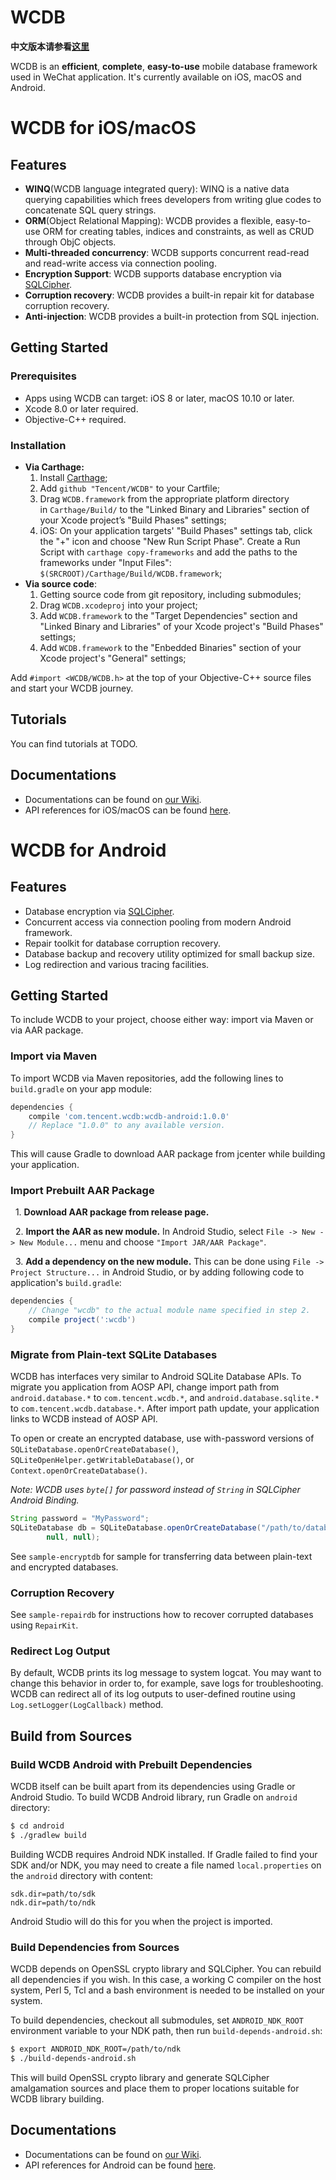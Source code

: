 # WCDB

**中文版本请参看[这里][wcdb-wiki]**

WCDB is an **efficient**, **complete**, **easy-to-use** mobile database framework used in WeChat application. It's currently available on iOS, macOS and Android.

# WCDB for iOS/macOS

## Features

* **WINQ**(WCDB language integrated query): WINQ is a native data querying capabilities which frees developers from writing glue codes to concatenate SQL query strings.
* **ORM**(Object Relational Mapping): WCDB provides a flexible, easy-to-use ORM for creating tables, indices and constraints, as well as CRUD through ObjC objects.
* **Multi-threaded concurrency**: WCDB supports concurrent read-read and read-write access via connection pooling.
* **Encryption Support**: WCDB supports database encryption via [SQLCipher][sqlcipher].
* **Corruption recovery**: WCDB provides a built-in repair kit for database corruption recovery.
* **Anti-injection**: WCDB provides a built-in protection from SQL injection.

## Getting Started

### Prerequisites

* Apps using WCDB can target: iOS 8 or later, macOS 10.10 or later.
* Xcode 8.0 or later required.
* Objective-C++ required.

### Installation

* **Via Carthage:** 
  1. Install [Carthage][install-carthage];
  2. Add `github "Tencent/WCDB"` to your Cartfile;
  3. Drag `WCDB.framework` from the appropriate platform directory in `Carthage/Build/` to the "Linked Binary and Libraries" section of your Xcode project’s "Build Phases" settings;
  4. iOS: On your application targets' "Build Phases" settings tab, click the "+" icon and choose "New Run Script Phase". Create a Run Script with  `carthage copy-frameworks` and add the paths to the frameworks under "Input Files": `$(SRCROOT)/Carthage/Build/WCDB.framework`;
* **Via source code**: 
  1. Getting source code from git repository, including submodules;
  2. Drag `WCDB.xcodeproj` into your project;
  3. Add `WCDB.framework` to the "Target Dependencies" section and "Linked Binary and Libraries" of your Xcode project's "Build Phases" settings;
  4. Add `WCDB.framework` to the "Enbedded Binaries" section of your Xcode project's "General" settings;

Add `#import <WCDB/WCDB.h>` at the top of your Objective-C++ source files and start your WCDB journey.

## Tutorials

You can find tutorials at TODO.

## Documentations

* Documentations can be found on [our Wiki][wcdb-wiki].
* API references for iOS/macOS can be found [here][wcdb-docs-ios].

# WCDB for Android

## Features

  * Database encryption via [SQLCipher][sqlcipher].
  * Concurrent access via connection pooling from modern Android framework.
  * Repair toolkit for database corruption recovery.
  * Database backup and recovery utility optimized for small backup size.
  * Log redirection and various tracing facilities.

## Getting Started

To include WCDB to your project, choose either way: import via Maven or via AAR package. 

### Import via Maven

To import WCDB via Maven repositories, add the following lines to `build.gradle` on your
app module: 

```gradle
dependencies {
    compile 'com.tencent.wcdb:wcdb-android:1.0.0'
    // Replace "1.0.0" to any available version.
}
```

This will cause Gradle to download AAR package from jcenter while building your application.

### Import Prebuilt AAR Package

  1. **Download AAR package from release page.**

  2. **Import the AAR as new module.** In Android Studio, select `File -> New -> New Module...` menu and choose `"Import JAR/AAR Package"`.

  3. **Add a dependency on the new module.** This can be done using `File -> Project Structure...` in Android Studio, or by adding following code to application's `build.gradle`:

```gradle
dependencies {
    // Change "wcdb" to the actual module name specified in step 2.
    compile project(':wcdb')
}
```

### Migrate from Plain-text SQLite Databases

WCDB has interfaces very similar to Android SQLite Database APIs. To migrate you application from
AOSP API, change import path from `android.database.*` to `com.tencent.wcdb.*`, and 
`android.database.sqlite.*` to `com.tencent.wcdb.database.*`. After import path update, 
your application links to WCDB instead of AOSP API.

To open or create an encrypted database, use with-password versions of 
`SQLiteDatabase.openOrCreateDatabase()`, `SQLiteOpenHelper.getWritableDatabase()`, 
or `Context.openOrCreateDatabase()`.

*Note: WCDB uses `byte[]` for password instead of `String` in SQLCipher Android Binding.*

```java
String password = "MyPassword";
SQLiteDatabase db = SQLiteDatabase.openOrCreateDatabase("/path/to/database", password.getBytes(), 
        null, null);
```

See `sample-encryptdb` for sample for transferring data between plain-text and encrypted
databases.

### Corruption Recovery

See `sample-repairdb` for instructions how to recover corrupted databases using `RepairKit`.

### Redirect Log Output

By default, WCDB prints its log message to system logcat. You may want to change this
behavior in order to, for example, save logs for troubleshooting. WCDB can redirect
all of its log outputs to user-defined routine using `Log.setLogger(LogCallback)`
method.

## Build from Sources

### Build WCDB Android with Prebuilt Dependencies

WCDB itself can be built apart from its dependencies using Gradle or Android Studio. 
To build WCDB Android library, run Gradle on `android` directory:

```bash
$ cd android
$ ./gradlew build
```

Building WCDB requires Android NDK installed. If Gradle failed to find your SDK and/or 
NDK, you may need to create a file named `local.properties` on the `android` directory 
with content:

```
sdk.dir=path/to/sdk
ndk.dir=path/to/ndk
```

Android Studio will do this for you when the project is imported.

### Build Dependencies from Sources

WCDB depends on OpenSSL crypto library and SQLCipher. You can rebuild all dependencies
if you wish. In this case, a working C compiler on the host system, Perl 5, Tcl and a 
bash environment is needed to be installed on your system.

To build dependencies, checkout all submodules, set `ANDROID_NDK_ROOT` environment 
variable to your NDK path, then run `build-depends-android.sh`:

```bash
$ export ANDROID_NDK_ROOT=/path/to/ndk
$ ./build-depends-android.sh
```

This will build OpenSSL crypto library and generate SQLCipher amalgamation sources
and place them to proper locations suitable for WCDB library building.

## Documentations

* Documentations can be found on [our Wiki][wcdb-wiki].
* API references for Android can be found [here][wcdb-docs-android].

[install-carthage]: https://github.com/Carthage/Carthage#installing-carthage
[wcdb-wiki]: https://github.com/Tencent/wcdb/wiki
[wcdb-docs-ios]: https://tencent.github.io/wcdb/references/ios/index.html
[wcdb-docs-android]: https://tencent.github.io/wcdb/references/android/index.html
[sqlcipher]: https://github.com/sqlcipher/sqlcipher
